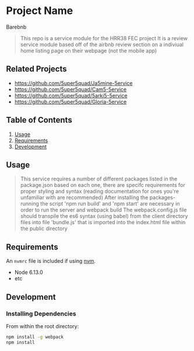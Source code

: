 # Project Name
  Barebnb

> This repo is a service module for the HRR38 FEC project
> It is a review service module based off of the airbnb review section on a indiviual home listing page on their webpage (not the mobile app)


## Related Projects

  - https://github.com/5uper5quad/Ja5mine-5ervice
  - https://github.com/5uper5quad/Cam5-5ervice
  - https://github.com/5uper5quad/5arki5-5ervice
  - https://github.com/5uper5quad/Gloria-5ervice

## Table of Contents

1. [Usage](#Usage)
1. [Requirements](#requirements)
1. [Development](#development)

## Usage

> This service requires a number of different packages listed in the package.json
> based on each one, there are specifc requirements for proper styling and syntax (reading documentation for ones you're unfamiliar with are recommended)
> After installing the packages- running the script 'npm run build' and 'npm start' are necessary in order to run the server and webpack build 
> The webpack.config.js file should transpile the es6 syntax (using babel) from the client directory files into file 'bundle.js' that is imported into the index.html file within the public directory

## Requirements

An `nvmrc` file is included if using [nvm](https://github.com/creationix/nvm).

- Node 6.13.0
- etc

## Development

### Installing Dependencies

From within the root directory:

```sh
npm install -g webpack
npm install
```

